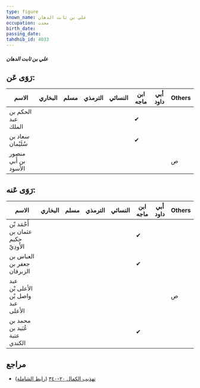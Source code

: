 ```yaml
---
type: figure
known_name: علي بن ثابت الدهان
occupation: محدث
birth_date:
passing_date:
tahdhib_id: 4033
---
```

##### علي بن ثابت الدهان

## رَوَى عَن:
| الاسم                | البخاري | مسلم | الترمذي | النسائي | ابن ماجه | أبي داود | Others |
| -------------------- | ------- | ---- | ------- | ------- | -------- | -------- | ------ |
| الحكم بن عبد الملك   |         |      |         |         | ✔        |          |        |
| سعاد بن سُلَيْمان    |         |      |         |         | ✔        |          |        |
| منصور بن أَبي الأسود |         |      |         |         |          |          | ص      |
## رَوَى عَنه:
| الاسم                               | البخاري | مسلم | الترمذي | النسائي | ابن ماجه | أبي داود | Others |
| ----------------------------------- | ------- | ---- | ------- | ------- | -------- | -------- | ------ |
| أَحْمَد بْن عثمان بن حكيم الأَودِيّ |         |      |         |         | ✔        |          |        |
| العباس بن جعفر بن الزبرقان          |         |      |         |         | ✔        |          |        |
| عبد الأعلى بْن واصل بْن عبد الأعلى  |         |      |         |         |          |          | ص      |
| محمد بن عُبَيد بن عتبة الكندي       |         |      |         |         | ✔        |          |        |
## مراجع
- [تهذيب الكمال ٢٠-٣٤٠](obsidian://open?vault=Tahdhib-al-Kamal&file=Figures/٤٠٣٣-علي%20بن%20ثابت%20الدهان) ([رابط الشاملة](https://shamela.ws/book/3722/10470))